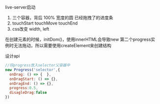 live-server启动
1. 三个容器，背后 100% 宽度的圆 已经拖拽了的进度条
2. touchStart  touchMove touchEnd
3. css改变 width, left

在创建元素的时候，initDom()，使用innerHTML会导致new 第二个progress实例时无法拖动，所以需要使用createElement来创建结构

设计api
```js
//将progress放入selector父容器中
new Progress('selector',{
  onDrag: () => {  },
  onDragStart: () => {},
  onDragEnd: () => {},
  progress:0.5,
  disagleDrag:false
})
```